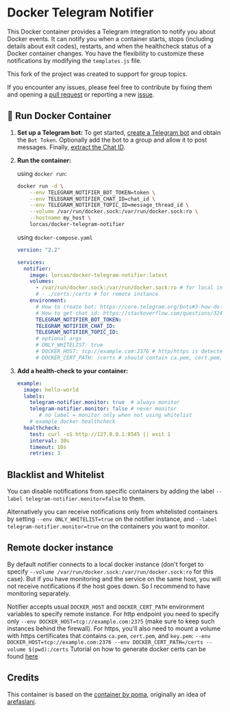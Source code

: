 # Docker Telegram Notifier

This Docker container provides a Telegram integration to notify you about Docker events. It can notify you when a container starts, stops (including details about exit codes), restarts, and when the healthcheck status of a Docker container changes. You have the flexibility to customize these notifications by modifying the `templates.js` file.

This fork of the project was created to support for group topics.

If you encounter any issues, please feel free to contribute by fixing them and opening a [pull request](https://github.com/luc-ass/docker-telegram-notifier/pulls) or reporting a new [issue](https://github.com/luc-ass/docker-telegram-notifier/issues).

## 🐳 Run Docker Container

1. __Set up a Telegram bot:__ To get started, [create a Telegram bot](https://core.telegram.org/bots#3-how-do-i-create-a-bot) and obtain the `Bot Token`. Optionally add the bot to a group and allow it to post messages. Finally, [extract the Chat ID](https://stackoverflow.com/a/32572159/882223).

2. __Run the container:__
   
   using `docker run`:
    ```sh
    docker run -d \
        --env TELEGRAM_NOTIFIER_BOT_TOKEN=token \
        --env TELEGRAM_NOTIFIER_CHAT_ID=chat_id \
        --env TELEGRAM_NOTIFIER_TOPIC_ID=message_thread_id \
        --volume /var/run/docker.sock:/var/run/docker.sock:ro \
        --hostname my_host \
        lorcas/docker-telegram-notifier
    ```

    using `docker-compose.yaml`
    ```yml
    version: "2.2"

    services:
      notifier:
        image: lorcas/docker-telegram-notifier:latest
        volumes:
          - /var/run/docker.sock:/var/run/docker.sock:ro # for local instance
          # - ./certs:/certs # for remote instance
        environment:
          # How to create bot: https://core.telegram.org/bots#3-how-do-i-create-a-bot
          # How to get chat id: https://stackoverflow.com/questions/32423837/telegram-bot-how-to-get-a-group-chat-id/32572159#32572159
          TELEGRAM_NOTIFIER_BOT_TOKEN:
          TELEGRAM_NOTIFIER_CHAT_ID:
          TELEGRAM_NOTIFIER_TOPIC_ID:
          # optional args
          # ONLY_WHITELIST: true
          # DOCKER_HOST: tcp://example.com:2376 # http/https is detected by port number
          # DOCKER_CERT_PATH: /certs # should contain ca.pem, cert.pem, key.pem
3. __Add a health-check to your container:__
    ```yaml
    example:
      image: hello-world
      labels:
        telegram-notifier.monitor: true  # always monitor
        telegram-notifier.monitor: false # never monitor
           # no label = monitor only when not using whitelist
        # example docker healthcheck
      healthcheck:
        test: curl -sS http://127.0.0.1:8545 || exit 1
        interval: 30s
        timeout: 10s
        retries: 3
    ```

## Blacklist and Whitelist

You can disable notifications from specific containers by adding the label `--label telegram-notifier.monitor=false` to them. 

Alternatively you can receive notifications only from whitelisted containers by setting `--env ONLY_WHITELIST=true` on the notifier instance, and `--label telegram-notifier.monitor=true` on the containers you want to monitor.

## Remote docker instance

By default notifier connects to a local docker instance (don't forget to specify `--volume /var/run/docker.sock:/var/run/docker.sock:ro` for this case). But if you have monitoring and the service on the same host, you will not receive notifications if the host goes down. So I recommend to have monitoring separately.

Notifier accepts usual `DOCKER_HOST` and `DOCKER_CERT_PATH` environment variables to specify remote instance. For http endpoint you need to specify only `--env DOCKER_HOST=tcp://example.com:2375` (make sure to keep such instances behind the firewall). For https, you'll also need to mount a volume with https certificates that contains `ca.pem`, `cert.pem`, and `key.pem`: `--env DOCKER_HOST=tcp://example.com:2376 --env DOCKER_CERT_PATH=/certs --volume $(pwd):/certs`
Tutorial on how to generate docker certs can be found [here](https://docs.docker.com/engine/security/https/)


## Credits

This container is based on the [container by poma](https://hub.docker.com/r/poma/docker-telegram-notifier), originally an idea of [arefaslani](https://github.com/arefaslani).
